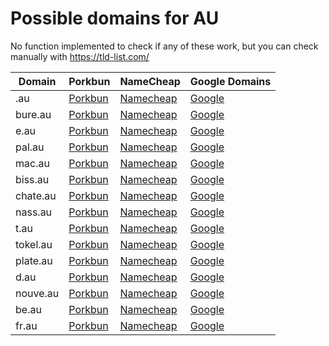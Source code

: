 # Possible domains for AU

No function implemented to check if any of these work, but you can check manually with https://tld-list.com/

| Domain | Porkbun | NameCheap | Google Domains |
|---|---|---|---|
| .au | [Porkbun](https://porkbun.com/checkout/search?prb=e814663da1&tlds=&idnLanguage=&search=search&q=.au) | [Namecheap](https://www.namecheap.com/domains/registration/results/?domain=.au) | [Google](https://domains.google.com/registrar/search?searchTerm=.au) |
| bure.au | [Porkbun](https://porkbun.com/checkout/search?prb=e814663da1&tlds=&idnLanguage=&search=search&q=bure.au) | [Namecheap](https://www.namecheap.com/domains/registration/results/?domain=bure.au) | [Google](https://domains.google.com/registrar/search?searchTerm=bure.au) |
| e.au | [Porkbun](https://porkbun.com/checkout/search?prb=e814663da1&tlds=&idnLanguage=&search=search&q=e.au) | [Namecheap](https://www.namecheap.com/domains/registration/results/?domain=e.au) | [Google](https://domains.google.com/registrar/search?searchTerm=e.au) |
| pal.au | [Porkbun](https://porkbun.com/checkout/search?prb=e814663da1&tlds=&idnLanguage=&search=search&q=pal.au) | [Namecheap](https://www.namecheap.com/domains/registration/results/?domain=pal.au) | [Google](https://domains.google.com/registrar/search?searchTerm=pal.au) |
| mac.au | [Porkbun](https://porkbun.com/checkout/search?prb=e814663da1&tlds=&idnLanguage=&search=search&q=mac.au) | [Namecheap](https://www.namecheap.com/domains/registration/results/?domain=mac.au) | [Google](https://domains.google.com/registrar/search?searchTerm=mac.au) |
| biss.au | [Porkbun](https://porkbun.com/checkout/search?prb=e814663da1&tlds=&idnLanguage=&search=search&q=biss.au) | [Namecheap](https://www.namecheap.com/domains/registration/results/?domain=biss.au) | [Google](https://domains.google.com/registrar/search?searchTerm=biss.au) |
| chate.au | [Porkbun](https://porkbun.com/checkout/search?prb=e814663da1&tlds=&idnLanguage=&search=search&q=chate.au) | [Namecheap](https://www.namecheap.com/domains/registration/results/?domain=chate.au) | [Google](https://domains.google.com/registrar/search?searchTerm=chate.au) |
| nass.au | [Porkbun](https://porkbun.com/checkout/search?prb=e814663da1&tlds=&idnLanguage=&search=search&q=nass.au) | [Namecheap](https://www.namecheap.com/domains/registration/results/?domain=nass.au) | [Google](https://domains.google.com/registrar/search?searchTerm=nass.au) |
| t.au | [Porkbun](https://porkbun.com/checkout/search?prb=e814663da1&tlds=&idnLanguage=&search=search&q=t.au) | [Namecheap](https://www.namecheap.com/domains/registration/results/?domain=t.au) | [Google](https://domains.google.com/registrar/search?searchTerm=t.au) |
| tokel.au | [Porkbun](https://porkbun.com/checkout/search?prb=e814663da1&tlds=&idnLanguage=&search=search&q=tokel.au) | [Namecheap](https://www.namecheap.com/domains/registration/results/?domain=tokel.au) | [Google](https://domains.google.com/registrar/search?searchTerm=tokel.au) |
| plate.au | [Porkbun](https://porkbun.com/checkout/search?prb=e814663da1&tlds=&idnLanguage=&search=search&q=plate.au) | [Namecheap](https://www.namecheap.com/domains/registration/results/?domain=plate.au) | [Google](https://domains.google.com/registrar/search?searchTerm=plate.au) |
| d.au | [Porkbun](https://porkbun.com/checkout/search?prb=e814663da1&tlds=&idnLanguage=&search=search&q=d.au) | [Namecheap](https://www.namecheap.com/domains/registration/results/?domain=d.au) | [Google](https://domains.google.com/registrar/search?searchTerm=d.au) |
| nouve.au | [Porkbun](https://porkbun.com/checkout/search?prb=e814663da1&tlds=&idnLanguage=&search=search&q=nouve.au) | [Namecheap](https://www.namecheap.com/domains/registration/results/?domain=nouve.au) | [Google](https://domains.google.com/registrar/search?searchTerm=nouve.au) |
| be.au | [Porkbun](https://porkbun.com/checkout/search?prb=e814663da1&tlds=&idnLanguage=&search=search&q=be.au) | [Namecheap](https://www.namecheap.com/domains/registration/results/?domain=be.au) | [Google](https://domains.google.com/registrar/search?searchTerm=be.au) |
| fr.au | [Porkbun](https://porkbun.com/checkout/search?prb=e814663da1&tlds=&idnLanguage=&search=search&q=fr.au) | [Namecheap](https://www.namecheap.com/domains/registration/results/?domain=fr.au) | [Google](https://domains.google.com/registrar/search?searchTerm=fr.au) |
